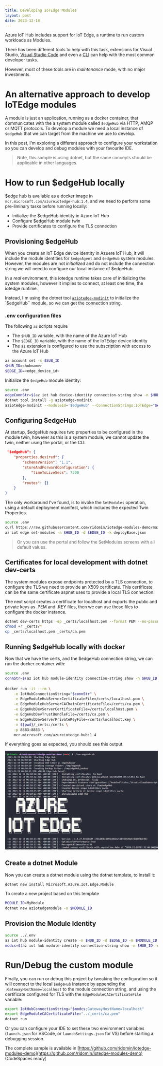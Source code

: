 ```yaml
---
title: Developing IoTEdge Modules
layout: post
date: 2023-12-18
---
```


Azure IoT Hub includes support for IoT Edge, a runtime to run custom workloads as Modules.

There has been different tools to help with this task, extensions for Visual Studio, [Visual Studio Code](https://learn.microsoft.com/en-us/azure/iot-edge/debug-module-vs-code?view=iotedge-1.4&tabs=c&pivots=iotedge-dev-ext) and even a [CLI](https://learn.microsoft.com/en-us/azure/iot-edge/debug-module-vs-code?view=iotedge-1.4&tabs=c&pivots=iotedge-dev-cli) can help with the most common developer tasks. 

However, most of these tools are in _maintenance_ mode, with no major investments.

# An alternative approach to develop IoTEdge modules

A module is just an application, running as a docker container, that communicates with the a system module called `$edgeHub` via HTTP, AMQP or MQTT protocols. To develop a module we need a local instance of `$edgeHub` that we can target from the machine we use to develop.

In this post, I'm exploring a different approach to configure your workstation so you can develop and debug modules with your favourite IDE.

> Note, this sample is using dotnet, but the same concepts should be applicable in other languages.

# How to run $edgeHub locally

$edge hub is available as a docker image in `mcr.microsoft.com/azureiotedge-hub:1.4`, and we need to perform some pre-liminary tasks before running locally: 

- Initialize the $edgeHub  identity in Azure IoT Hub
- Configure $edgeHub module twin
- Provide certificates to configure the TLS connection

## Provisioning $edgeHub

When you create an IoT Edge device identity in Azuere IoT Hub, it will include the module identities for `$edgeAgent` and `$edgeHub` system modules. However, the modules are not _initialized_ and do not include the connection string we will need to configure our local instance of $edgeHub. 

In a _real_ environment, this iotedge runtime takes care of initializing the system modules, however it implies to connect, at least one time, the iotedge runtime.

Instead, I'm using the dotnet tool [`aziotedge-modinit`](https://www.nuget.org/packages/aziotedge-modinit) to initialize the `$edgeHub`` module, so we can get the connection string.

### .env configuration files

The following `az` scripts require

- The `$HUB_ID` variable, with the name of the Azure IoT Hub
- The `$EDGE_ID` variable, with the name of the IoTEdge device identity
- The `az` extension is configured to use the subscription with access to the Azure IoT Hub

```bash
az account set -s $SUB_ID
$HUB_ID=<hubname>
$EDGE_ID=<edge_device_id>
```

Initialize the `$edgeHub` module identity:

```bash
source .env
edgeConnStr=$(az iot hub device-identity connection-string show -n $HUB_ID -d $EDGE_ID  -o tsv)
dotnet tool install -g aziotedge-modinit
aziotedge-modinit --moduleId='$edgeHub' --ConnectionStrings:IoTEdge="$edgeConnStr"
```

## Configuring $edgeHub

At startup, $edgeHub requires two properties to be configured in the module twin, however as this is a system module, we cannot update the twin, neither using the portal, or the CLI. 

```json
 "$edgeHub": {
    "properties.desired": {
        "schemaVersion": "1.1",
        "storeAndForwardConfiguration": {
            "timeToLiveSecs": 7200
        },
        "routes": {}
    }
}
```

The only workaround I've found, is to invoke the `SetModules` operation, using a default deployment manifest, which includes the expected Twin Properties.

```bash
source .env
curl https://raw.githubusercontent.com/ridomin/iotedge-modules-demo/main/deployBase.json -o deployBase.json
az iot edge set-modules -n $HUB_ID -d $EDGE_ID -k deployBase.json
```

> Or you can use the portal and follow the SetModules screens with all default values.  

## Certificates for local development with dotnet dev-certs

The system modules expose endpoints protected by a TLS connection, to configure the TLS we need to provide an X509 certificate. This certificate can be the same certificate aspnet uses to provide a local TLS connection.

The next script creates a certificate for localhost and exports the public and private keys as .PEM and .KEY files, then we can use those files to configure the docker instance.

```bash
dotnet dev-certs https -ep _certs/localhost.pem --format PEM --no-password
chmod +r _certs/*
cp _certs/localhost.pem _certs/ca.pem
```

## Running $edgeHub locally with docker

Now that we have the certs, and the $edgeHub connection string, we can run the docker container with:

```bash
source .env
connStr=$(az iot hub module-identity connection-string show -n $HUB_ID -d $EDGE_ID -m '$edgeHub' --query connectionString -o tsv)

docker run -it --rm \
    -e IotHubConnectionString="$connStr" \
    -e EdgeModuleHubServerCertificateFile=/certs/localhost.pem \
    -e EdgeModuleHubServerCAChainCertificateFile=/certs/ca.pem \
    -e EdgeHubDevServerCertificateFile=/certs/localhost.pem \
    -e EdgeHubDevTrustBundleFile=/certs/ca.pem \
    -e EdgeHubDevServerPrivateKeyFile=/certs/localhost.key \
    -v ${pwd}/_certs:/certs \
    -p 8883:8883 \
    mcr.microsoft.com/azureiotedge-hub:1.4
```

If everything goes as expected, you should see this output.

![edgeHubScreen](/assets/edgehub_screen.png)

## Create a dotnet Module

Now you can create a dotnet module using the dotnet template, to install it:

```bash
dotnet new install Microsoft.Azure.IoT.Edge.Module
```

To create a new project based on this template

```bash
MODULE_ID=MyModule
dotnet new aziotedgemodule -o $MODULE_ID
```

## Provision the Module Identity

```bash
source ../.env
az iot hub module-identity create -n $HUB_ID -d $EDGE_ID -m $MODULE_ID
modcs=$(az iot hub module-identity connection-string show -n $HUB_ID -d $EDGE_ID -m ModuleA -o tsv)
```

# Run/Debug the custom module

Finally, you can run or debug this project by tweaking the configuration so it will connect to the local `$edgeHub` instance by appending the `;GatewayHostName=localhost` to the module connection string, and using the certificate configured for TLS with the `EdgeModuleCACertificateFile` variable:

```bash
export IotHubConnectionString="$modcs;GatewayHostName=localhost"
export EdgeModuleCACertificateFile="../_certs/ca.pem"
dotnet run
```

Or you can configure your IDE to set these two environment variables (`launch.json` for VSCode, or `launchSettings.json` for VS) before starting a debugging session.

The complete sample is available in [https://github.com/ridomin/iotedge-modules-demo](https://github.com/ridomin/iotedge-modules-demo) (CodeSpaces ready)